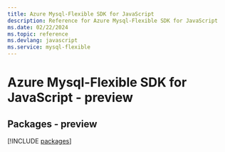```yaml
---
title: Azure Mysql-Flexible SDK for JavaScript
description: Reference for Azure Mysql-Flexible SDK for JavaScript
ms.date: 02/22/2024
ms.topic: reference
ms.devlang: javascript
ms.service: mysql-flexible
---
```

# Azure Mysql-Flexible SDK for JavaScript - preview
## Packages - preview
[!INCLUDE [packages](mysql-flexible-index.md)]